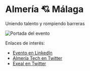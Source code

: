 # Almería 💘 Málaga

Uniendo talento y rompiendo barreras

![Portada del evento](https://media.licdn.com/dms/image/v2/D4D24AQGo-SvKzmQQFw/video-liveannouncement-shrink_1280_720/video-liveannouncement-shrink_1280_720/0/1724419584928?e=1725278400&v=beta&t=WlSioGxN1szO0Dm8ibAUNF935R8IX2biF1qaQi03U6w)

Enlaces de interés:

- [Evento en LinkedIn](https://www.linkedin.com/events/7232739967683198976)
- [Almería Tech en Twitter](https://x.com/AlmeriaTech_es)
- [Exeal en Twitter](https://x.com/exeal)